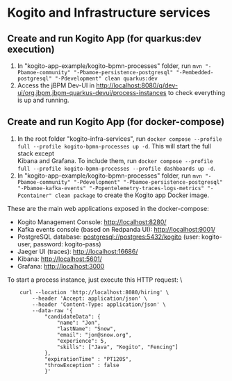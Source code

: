 # Kogito and Infrastructure services

## Create and run Kogito App (for quarkus:dev execution)
1. In "kogito-app-example/kogito-bpmn-processes" folder, run `mvn "-Pbamoe-community" "-Pbamoe-persistence-postgresql" "-Pembedded-postgresql" "-Pdevelopment" clean quarkus:dev`
2. Access the jBPM Dev-UI in [http://localhost:8080/q/dev-ui/org.jbpm.jbpm-quarkus-devui/process-instances]() to check everything is up and running.

## Create and run Kogito App (for docker-compose)
1. In the root folder "kogito-infra-services", run `docker compose --profile full --profile kogito-bpmn-processes up -d`. This will start the full stack except  
   Kibana and Grafana. To include them, run `docker compose --profile full --profile kogito-bpmn-processes --profile dashboards up -d`.
2. In "kogito-app-example/kogito-bpmn-processes" folder, run `mvn "-Pbamoe-community" "-Pdevelopment" "-Pbamoe-persistence-postgresql" "-Pbamoe-kafka-events" "-Popentelemetry-traces-logs-metrics" "-Pcontainer" clean package` to create the Kogito app Docker image.

These are the main web applications exposed in the docker-compose:
- Kogito Management Console: [http://localhost:8280/]()
- Kafka events console (based on Redpanda UI): [http://localhost:9001/]()
- PostgreSQL database: [postgresql://postgres:5432/kogito]() (user: kogito-user, password: kogito-pass)
- Jaeger UI (traces): [http://localhost:16686/]()
- Kibana: [http://localhost:5601/]()
- Grafana: [http://localhost:3000]()

To start a process instance, just execute this HTTP request: \
```
    curl --location 'http://localhost:8080/hiring' \
        --header 'Accept: application/json' \
        --header 'Content-Type: application/json' \
        --data-raw '{
            "candidateData": {
                "name": "Jon",
                "lastName": "Snow",
                "email": "jon@snow.org",
                "experience": 5,
                "skills": ["Java", "Kogito", "Fencing"]
            },
            "expirationTime" : "PT120S",
            "throwException" : false
            }'
```